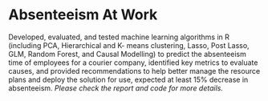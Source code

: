 # Absenteeism At Work
Developed, evaluated, and tested machine learning algorithms in R (including PCA, Hierarchical and K- means clustering, Lasso, Post Lasso, GLM, Random Forest, and Causal Modelling) to predict the absenteeism time of employees for a courier company, identified key metrics to evaluate causes, and provided recommendations to help better manage the resource plans and deploy the solution for use, expected at least 15% decrease in absenteeism.
_Please check the report and code for more details._
